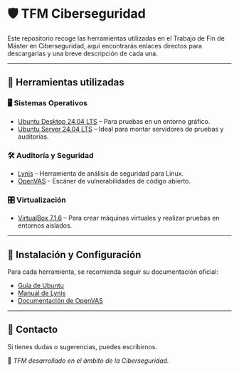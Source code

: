 # 🛡️ TFM Ciberseguridad

Este repositorio recoge las herramientas utilizadas en el Trabajo de Fin de Máster en Ciberseguridad, aquí encontrarás enlaces directos para descargarlas y una breve descripción de cada una.

---

## 🔗 Herramientas utilizadas  

### 🖥️ Sistemas Operativos  
- [Ubuntu Desktop 24.04 LTS](https://ubuntu.com/download/desktop/thank-you?version=24.04.2&architecture=amd64&lts=true) – Para pruebas en un entorno gráfico.  
- [Ubuntu Server 24.04 LTS](https://ubuntu.com/download/server/thank-you?version=24.04.2&architecture=amd64&lts=true) – Ideal para montar servidores de pruebas y auditorías.  

### 🛠️ Auditoría y Seguridad  
- [Lynis](https://github.com/CISOfy/lynis) – Herramienta de análisis de seguridad para Linux.  
- [OpenVAS](https://github.com/greenbone/openvas-scanner) – Escáner de vulnerabilidades de código abierto.  

### 🎛️ Virtualización  
- [VirtualBox 7.1.6](https://download.virtualbox.org/virtualbox/7.1.6/VirtualBox-7.1.6-167084-Win.exe) – Para crear máquinas virtuales y realizar pruebas en entornos aislados.  

---

## 📖 Instalación y Configuración  

Para cada herramienta, se recomienda seguir su documentación oficial:  

- [Guía de Ubuntu](https://ubuntu.com/tutorials)  
- [Manual de Lynis](https://cisofy.com/lynis/)  
- [Documentación de OpenVAS](https://greenbone.github.io/docs/)  

---

## 📩 Contacto  

Si tienes dudas o sugerencias, puedes escribirnos.

📌 _TFM desarrollado en el ámbito de la Ciberseguridad._  
